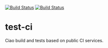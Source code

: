 [![Build Status](https://travis-ci.org/ciao-lang/test-ci.svg?branch=master)](https://travis-ci.org/ciao-lang/test-ci)
[![Build Status](https://ci.appveyor.com/api/projects/status/nmgot3y6p57qgdvf?svg=true)](https://ci.appveyor.com/project/jfmc/test-ci)

# test-ci
Ciao build and tests based on public CI services.
